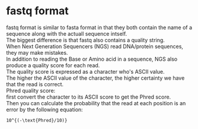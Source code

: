 # fastq format
fastq format is similar to fasta format in that they both contain the name of a sequence along with the actuall sequence intself.  
The biggest difference is that fastq also contains a quality string.  
When Next Generation Sequencers (NGS) read DNA/protein sequences, they may make mistakes.  
In addition to reading the Base or Amino acid in a sequence, NGS also produce a quality score for each read.  
The quality score is expressed as a character who's ASCII value.  
The higher the ASCII value of the character, the higher certainty we have that the read is correct.  
Phred quality score:  
first convert the character to its ASCII score to get the Phred score.  
Then you can calculate the probability that the read at each position is an error by the following equation:  
```$
10^{(-\text{Phred}/10)}
```
